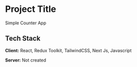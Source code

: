 
# Project Title

Simple Counter App 


## Tech Stack

**Client:** React, Redux Toolkit, TailwindCSS, Next Js, Javascript

**Server:** Not created



